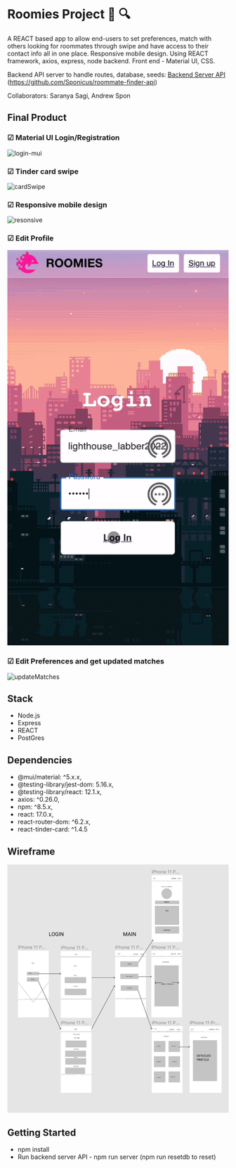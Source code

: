# Roomies Project 🏡 🔍

A REACT based app to allow end-users to set preferences, match with others looking for roommates through swipe and have access to their contact info all in one place. Responsive mobile design. Using REACT framework, axios, express, node backend. Front end - Material UI, CSS. 

Backend API server to handle routes, database, seeds: [Backend Server API](https://github.com/Sponicus/roommate-finder-api)
(https://github.com/Sponicus/roommate-finder-api)

Collaborators: Saranya Sagi, Andrew Spon

## Final Product

### ☑︎ Material UI Login/Registration
![login-mui](https://github.com/s-abdale/roommate-finder/blob/main/docs/login:reg-mui.gif?raw=true)

### ☑︎ Tinder card swipe
![cardSwipe](https://github.com/s-abdale/roommate-finder/blob/main/docs/cardSwipe.gif?raw=true)

### ☑︎ Responsive mobile design
![resonsive](https://github.com/s-abdale/roommate-finder/blob/main/docs/responsive.gif?raw=true)

### ☑︎ Edit Profile
![editLocation](https://github.com/s-abdale/roommate-finder/blob/main/docs/updateLocatioin.gif?raw=true)

### ☑︎ Edit Preferences and get updated matches
![updateMatches](https://github.com/s-abdale/roommate-finder/blob/main/docs/updatePreferences.gif?raw=true)

## Stack

- Node.js
- Express
- REACT
- PostGres

## Dependencies

- @mui/material: ^5.x.x,
- @testing-library/jest-dom: 5.16.x,
- @testing-library/react: 12.1.x,
- axios: ^0.26.0,
- npm: ^8.5.x,
- react: 17.0.x,
- react-router-dom: ^6.2.x,
- react-tinder-card: ^1.4.5


## Wireframe
![wireframe](https://github.com/s-abdale/roommate-finder/blob/main/docs/Wireframe.png?raw=true)

## Getting Started

- npm install
- Run backend server API - npm run server (npm run resetdb to reset)

